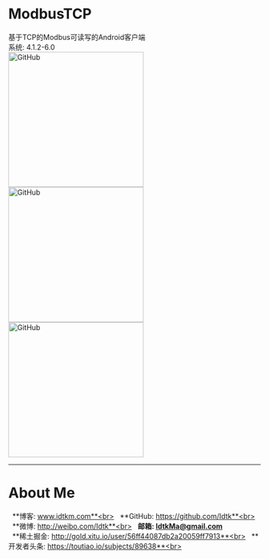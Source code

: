 # ModbusTCP
基于TCP的Modbus可读写的Android客户端  
系统: 4.1.2-6.0  
<img src="https://github.com/Idtk/ModbusTCP/blob/master/image/1.png" alt="GitHub" title="ModbusTCP" width="270" />
<img src="https://github.com/Idtk/ModbusTCP/blob/master/image/2.png" alt="GitHub" title="ModbusTCP" width="270" />
<img src="https://github.com/Idtk/ModbusTCP/blob/master/image/3.png" alt="GitHub" title="ModbusTCP" width="270" />

******
# About Me
&nbsp;&nbsp;**博客: www.idtkm.com**<br>
&nbsp;&nbsp;**GitHub: https://github.com/Idtk**<br>
&nbsp;&nbsp;**微博: http://weibo.com/Idtk**<br>
&nbsp;&nbsp;**邮箱: IdtkMa@gmail.com**<br>
&nbsp;&nbsp;**稀土掘金: http://gold.xitu.io/user/56ff44087db2a20059ff7913**<br>
&nbsp;&nbsp;**开发者头条: https://toutiao.io/subjects/89638**<br>
